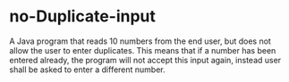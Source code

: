 # no-Duplicate-input

A Java program that reads 10 numbers from the end user, but does not allow the user to enter duplicates. This means that if a number has been entered already, the program will not accept this input again, instead user shall be asked to enter a different number. 
